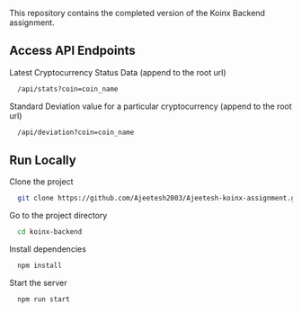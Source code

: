 This repository contains the completed version of the Koinx Backend assignment.

## Access API Endpoints

Latest Cryptocurrency Status Data (append to the root url)

```bash
  /api/stats?coin=coin_name
```

Standard Deviation value for a particular cryptocurrency (append to the root url)

```bash
  /api/deviation?coin=coin_name
```

## Run Locally

Clone the project

```bash
  git clone https://github.com/Ajeetesh2003/Ajeetesh-koinx-assignment.git
```

Go to the project directory

```bash
  cd koinx-backend
```

Install dependencies

```bash
  npm install
```

Start the server

```bash
  npm run start
```
